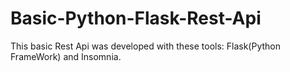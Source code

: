 # Basic-Python-Flask-Rest-Api


This basic Rest Api was developed with these tools: Flask(Python FrameWork) and Insomnia.
